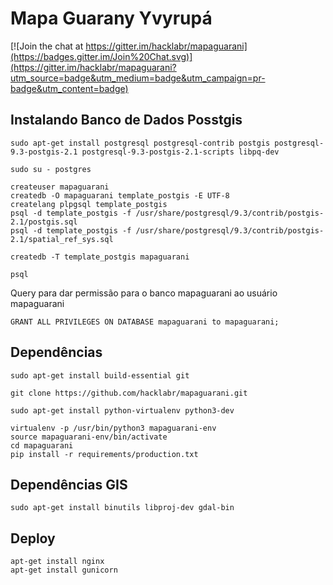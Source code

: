 # Mapa Guarany Yvyrupá

[![Join the chat at https://gitter.im/hacklabr/mapaguarani](https://badges.gitter.im/Join%20Chat.svg)](https://gitter.im/hacklabr/mapaguarani?utm_source=badge&utm_medium=badge&utm_campaign=pr-badge&utm_content=badge)

## Instalando Banco de Dados Posstgis

```
sudo apt-get install postgresql postgresql-contrib postgis postgresql-9.3-postgis-2.1 postgresql-9.3-postgis-2.1-scripts libpq-dev

sudo su - postgres

createuser mapaguarani
createdb -O mapaguarani template_postgis -E UTF-8
createlang plpgsql template_postgis
psql -d template_postgis -f /usr/share/postgresql/9.3/contrib/postgis-2.1/postgis.sql
psql -d template_postgis -f /usr/share/postgresql/9.3/contrib/postgis-2.1/spatial_ref_sys.sql

createdb -T template_postgis mapaguarani
```
```
psql
```
Query para dar permissão para o banco mapaguarani ao usuário mapaguarani

```
GRANT ALL PRIVILEGES ON DATABASE mapaguarani to mapaguarani;
```

## Dependências

```
sudo apt-get install build-essential git

git clone https://github.com/hacklabr/mapaguarani.git

sudo apt-get install python-virtualenv python3-dev

virtualenv -p /usr/bin/python3 mapaguarani-env
source mapaguarani-env/bin/activate
cd mapaguarani
pip install -r requirements/production.txt
```

## Dependências GIS

```
sudo apt-get install binutils libproj-dev gdal-bin
```

## Deploy

```
apt-get install nginx
apt-get install gunicorn
```
